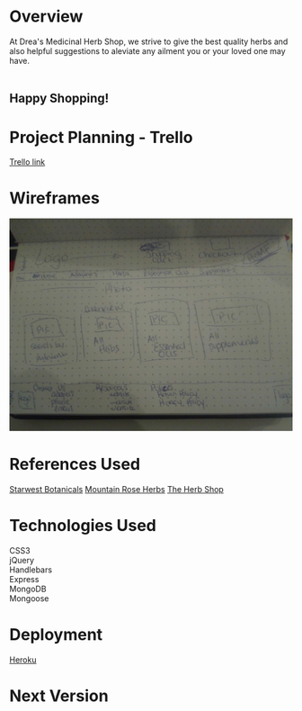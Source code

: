 # Overview
At Drea's Medicinal Herb Shop, we strive to give the best quality herbs and also helpful suggestions to aleviate any ailment you or your loved one may have.
<br><br>
## Happy Shopping!

# Project Planning - Trello
[Trello link](https://trello.com/b/immpbyRT/sei-project-2)

# Wireframes
![alt text](imgs/p2home.jpg)
<!-- ![alt text](wireframes/themes.jpg)
![alt text](wireframes/gameboard.jpg)
![alt text](wireframes/questions.jpg)
![alt text](wireframes/dailydouble.jpg) -->

# References Used
[Starwest Botanicals](https://www.starwest-botanicals.com/)
[Mountain Rose Herbs](https://www.mountainroseherbs.com/)
[The Herb Shop](https://bulkherbshop.com/)

# Technologies Used
<!-- HTML5 <br> -->
CSS3 <br>
jQuery <br>
Handlebars <br>
Express <br>
MongoDB <br>
Mongoose <br>

# Deployment
[Heroku](https://serene-peak-93613.herokuapp.com/)

# Next Version

